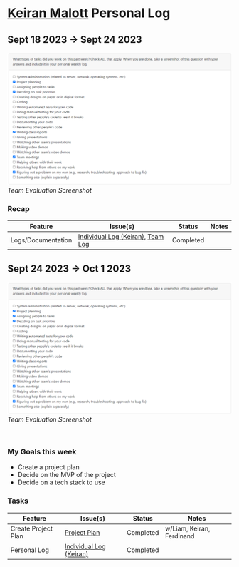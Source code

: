 # [Keiran Malott](https://github.com/kmalott) Personal Log

## Sept 18 2023 -> Sept 24 2023

![evaluation-screenshot](../../img/keiran-eval-3.png)
<br>
_Team Evaluation Screenshot_

### Recap

| Feature            | Issue(s)                                    | Status    | Notes |
| ------------------ | ------------------------------------------- | --------- | ----- |
| Logs/Documentation | [Individual Log (Keiran)][1], [Team Log][2] | Completed |       |

[1]: https://github.com/COSC-499-W2023/word-chain-exercise-team-7/issues/18
[2]: https://github.com/COSC-499-W2023/word-chain-exercise-team-7/issues/16

## Sept 24 2023 -> Oct 1 2023

![evaluation-screenshot](../../img/keiran-eval-4.png)
<br>
_Team Evaluation Screenshot_

<br>

### My Goals this week
-   Create a project plan 
-   Decide on the MVP of the project
-   Decide on a tech stack to use

### Tasks

| Feature                   | Issue(s)                           | Status             | Notes                      |
| ------------------------- | ---------------------------------- | ------------------ | -------------------------- |
| Create Project Plan       | [Project Plan][2]                               | Completed          | w/Liam, Keiran, Ferdinand  |
| Personal Log              | [Individual Log (Keiran)][1]      | Completed          |                            |

[1]: https://github.com/COSC-499-W2023/year-long-project-team-7/issues/10
[2]: https://github.com/COSC-499-W2023/year-long-project-team-7/issues/13